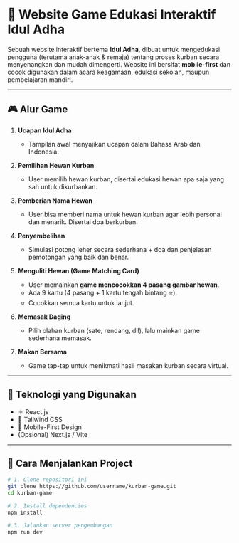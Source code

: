 # 🐐 Website Game Edukasi Interaktif Idul Adha

Sebuah website interaktif bertema **Idul Adha**, dibuat untuk mengedukasi pengguna (terutama anak-anak & remaja) tentang proses kurban secara menyenangkan dan mudah dimengerti. Website ini bersifat **mobile-first** dan cocok digunakan dalam acara keagamaan, edukasi sekolah, maupun pembelajaran mandiri.

---

## 🎮 Alur Game

1. **Ucapan Idul Adha**
   - Tampilan awal menyajikan ucapan dalam Bahasa Arab dan Indonesia.

2. **Pemilihan Hewan Kurban**
   - User memilih hewan kurban, disertai edukasi hewan apa saja yang sah untuk dikurbankan.

3. **Pemberian Nama Hewan**
   - User bisa memberi nama untuk hewan kurban agar lebih personal dan menarik. Disertai doa berkurban.

4. **Penyembelihan**
   - Simulasi potong leher secara sederhana + doa dan penjelasan pemotongan yang baik dan benar.

5. **Menguliti Hewan (Game Matching Card)**
   - User memainkan **game mencocokkan 4 pasang gambar hewan**.
   - Ada 9 kartu (4 pasang + 1 kartu tengah bintang ⭐).
   - Cocokkan semua kartu untuk lanjut.

6. **Memasak Daging**
   - Pilih olahan kurban (sate, rendang, dll), lalu mainkan game sederhana memasak.

7. **Makan Bersama**
   - Game tap-tap untuk menikmati hasil masakan kurban secara virtual.

---

## 🧱 Teknologi yang Digunakan

- ⚛️ React.js
- 🎨 Tailwind CSS
- 📱 Mobile-First Design
- (Opsional) Next.js / Vite

---

## 🚀 Cara Menjalankan Project

```bash
# 1. Clone repositori ini
git clone https://github.com/username/kurban-game.git
cd kurban-game

# 2. Install dependencies
npm install

# 3. Jalankan server pengembangan
npm run dev
